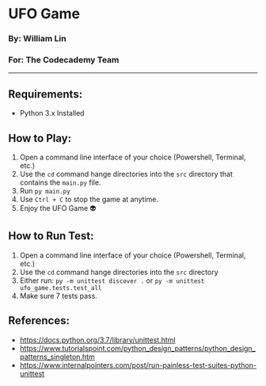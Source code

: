 # UFO Game
### By: William Lin
### For: The Codecademy Team
---
## Requirements:
  - Python 3.x Installed

## How to Play:
1. Open a command line interface of your choice (Powershell, Terminal, etc.)
2. Use the `cd` command hange directories into the `src` directory that contains the `main.py` file.
3. Run `py main.py`
4. Use `Ctrl + C` to stop the game at anytime.
5. Enjoy the UFO Game :alien:

## How to Run Test:
1. Open a command line interface of your choice (Powershell, Terminal, etc.)
2. Use the `cd` command hange directories into the `src` directory
3. Either run: `py -m unittest discover .` or `py -m unittest ufo_game.tests.test_all`
4. Make sure 7 tests pass.


## References:
  - https://docs.python.org/3.7/library/unittest.html
  - https://www.tutorialspoint.com/python_design_patterns/python_design_patterns_singleton.htm
  - https://www.internalpointers.com/post/run-painless-test-suites-python-unittest